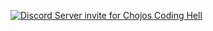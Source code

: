 [![Discord Server invite for Chojos Coding Hell](https://discordapp.com/api/guilds/1120671561368748092/widget.png?style=banner3)](https://discord.chojo.dev)
